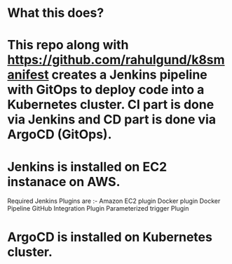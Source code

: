 # What this does?
# This repo along with https://github.com/rahulgund/k8smanifest creates a Jenkins pipeline with GitOps to deploy code into a Kubernetes cluster. CI part is done via Jenkins and CD part is done via ArgoCD (GitOps).

# Jenkins is installed on EC2 instanace on AWS.
Required Jenkins Plugins are :- 
  Amazon EC2 plugin 
  Docker plugin
  Docker Pipeline
  GitHub Integration Plugin
  Parameterized trigger Plugin
  
# ArgoCD is installed on Kubernetes cluster.

